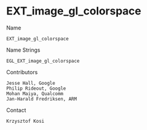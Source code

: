 # EXT_image_gl_colorspace

Name

    EXT_image_gl_colorspace

Name Strings

    EGL_EXT_image_gl_colorspace

Contributors

    Jesse Hall, Google
    Philip Rideout, Google
    Mohan Maiya, Qualcomm
    Jan-Harald Fredriksen, ARM

Contact

    Krzysztof Kosi